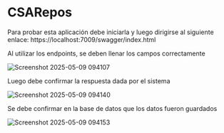 # CSARepos
Para probar esta aplicación debe iniciarla y luego dirigirse al siguiente enlace:
https://localhost:7009/swagger/index.html


Al utilizar los endpoints, se deben llenar los campos correctamente

![Screenshot 2025-05-09 094107](https://github.com/user-attachments/assets/369bb9de-c217-40c4-a8c4-87c688bbb119)


Luego debe confirmar la respuesta dada por el sistema

![Screenshot 2025-05-09 094140](https://github.com/user-attachments/assets/0240f9a3-967d-4732-a9ce-5528d66e4858)


Se debe confirmar en la base de datos que los datos fueron guardados

![Screenshot 2025-05-09 094153](https://github.com/user-attachments/assets/72b5e8ff-dd2f-4f0d-81f1-6da51980930b)

